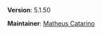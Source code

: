 **Version**: 5.1.50

**Maintainer**: [Matheus Catarino]

[Matheus Catarino]: https://kassane.github.io
